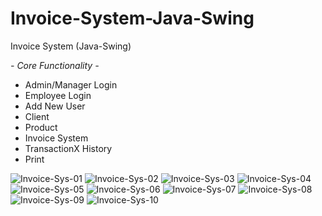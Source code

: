 # Invoice-System-Java-Swing

Invoice System (Java-Swing)

*- Core Functionality -*

- Admin/Manager Login
- Employee Login
- Add New User
- Client
- Product
- Invoice System
- TransactionX History
- Print

![Invoice-Sys-01](https://user-images.githubusercontent.com/118915848/221392836-40b772a5-7a8f-47f2-8e1f-68164be97041.JPG)
![Invoice-Sys-02](https://user-images.githubusercontent.com/118915848/221392852-878b020e-d548-40e1-b81b-628b3d80be47.JPG)
![Invoice-Sys-03](https://user-images.githubusercontent.com/118915848/221392854-985ef400-a637-48e5-8e63-8117abd8d548.JPG)
![Invoice-Sys-04](https://user-images.githubusercontent.com/118915848/221392862-41893f95-d347-47ad-91e7-d09417ff0042.JPG)
![Invoice-Sys-05](https://user-images.githubusercontent.com/118915848/221392864-78dc38c8-4e1a-40a8-ab14-ab62a3fd4cca.JPG)
![Invoice-Sys-06](https://user-images.githubusercontent.com/118915848/221392865-9f7648f5-ecb2-43ff-bd31-cef74a01d173.JPG)
![Invoice-Sys-07](https://user-images.githubusercontent.com/118915848/221392866-24786568-d3f8-41b7-940e-8b80a8a2007c.JPG)
![Invoice-Sys-08](https://user-images.githubusercontent.com/118915848/221392867-8f8fb754-b59f-4f81-9a7c-a585e7c55813.JPG)
![Invoice-Sys-09](https://user-images.githubusercontent.com/118915848/221392868-923c5ede-ea68-49a7-8a49-c567af1711c7.JPG)
![Invoice-Sys-10](https://user-images.githubusercontent.com/118915848/221392871-962a7f2f-3986-4921-8ccd-9f9030f0d9cb.JPG)



